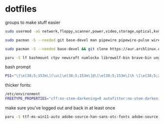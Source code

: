 # dotfiles
groups to make stuff easier
```sh
sudo usermod -aG network,floppy,scanner,power,video,storage,optical,kvm,input,disk,audio $USER
```

```sh
sudo pacman -S --needed git base-devel man pipewire pipewire-pulse wireplumber neovim mpv hdparm bat powertop keepassxc feh fzf btop udisks2 dunst acpi brightnessctl slock pcmanfm-gtk3 ttf-jetbrains-mono-nerd
```
```sh
sudo pacman -S --needed base-devel && git clone https://aur.archlinux.org/paru-bin.git && cd paru-bin && makepkg -si && paru --gendb && cd .. && sudo rm -rv paru-bin
```
```sh
paru -S lf bashmount ctpv newsraft numlockx librewolf-bin brave-bin ungoogled-chromium-bin compfy invidtui-bin gpg-tui
```
bash prompt
```sh
PS1="\[\e[38;5;153m\][\u\[\e[38;5;153m\]@\[\e[38;5;153m\]\h \[\e[38;5;214m\]\w\[\e[38;5;153m\]]\[\033[0m\]$ "
```

thicker fonts:
```sh
/etc/environment
FREETYPE_PROPERTIES="cff:no-stem-darkening=0 autofitter:no-stem-darkening=0"
```

make sure you've logged out and back in at least once 
```sh
paru -S ttf-ms-win11-auto adobe-source-han-sans-otc-fonts adobe-source-han-serif-otc-fonts noto-fonts noto-fonts-emoji && paru -Rns gnu-free-fonts
```
